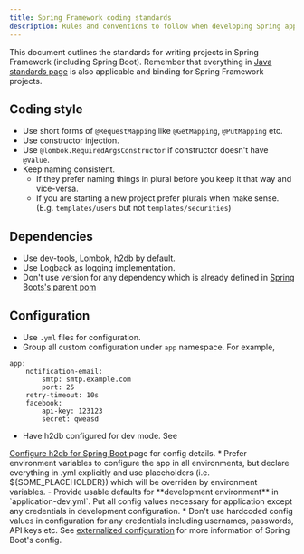 ```yaml
---
title: Spring Framework coding standards
description: Rules and conventions to follow when developing Spring apps
---
```


This document outlines the standards for writing projects in Spring Framework (including Spring Boot).
Remember that everything in [Java standards page](/coding/java.html) is also applicable and binding for Spring Framework projects. 

## Coding style

* Use short forms of `@RequestMapping` like `@GetMapping`, `@PutMapping` etc.
* Use constructor injection.
* Use `@lombok.RequiredArgsConstructor` if constructor doesn't have `@Value`.
* Keep naming consistent.
  - If they prefer naming things in plural before you keep it that way and vice-versa.
  - If you are starting a new project prefer plurals when make sense. (E.g. `templates/users` but not `templates/securities`)

## Dependencies

* Use dev-tools, Lombok, h2db by default.
* Use Logback as logging implementation.
* Don't use version for any dependency which is already defined in 
<a href="https://github.com/spring-projects/spring-boot/blob/master/spring-boot-project/spring-boot-dependencies/pom.xml" target="_blank">Spring Boots's parent pom</a>


## Configuration

* Use `.yml` files for configuration.
* Group all custom configuration under `app` namespace. For example,

```
app:
	notification-email:
		smtp: smtp.example.com
		port: 25
	retry-timeout: 10s
	facebook:
		api-key: 123123
		secret: qweasd
```

* Have h2db configured for dev mode. See
<a href="https://kodgemisi.atlassian.net/wiki/spaces/SDS/pages/605913382/Configure+h2db+for+Spring+Boot" target="_blank">
	Configure h2db for Spring Boot
</a>
page for config details.
* Prefer environment variables to configure the app in all environments, but declare everything in .yml explicitly 
and use placeholders (i.e. ${SOME_PLACEHOLDER}) which will be overriden by environment variables.
  - Provide usable defaults for **development environment** in `application-dev.yml`. Put all config values necessary for application except
  any credentials in development configuration.
* Don't use hardcoded config values in configuration for any credentials including usernames, passwords, API keys etc.
See <a href="https://docs.spring.io/spring-boot/docs/current/reference/html/boot-features-external-config.html" target="_blank">externalized configuration</a> for more information of Spring Boot's config.